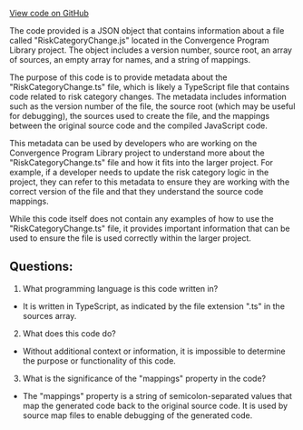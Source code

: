 [View code on GitHub](https://github.com/convergence-rfq/convergence-program-library/risk-engine/js/generated/types/RiskCategoryChange.js.map)

The code provided is a JSON object that contains information about a file called "RiskCategoryChange.js" located in the Convergence Program Library project. The object includes a version number, source root, an array of sources, an empty array for names, and a string of mappings.

The purpose of this code is to provide metadata about the "RiskCategoryChange.ts" file, which is likely a TypeScript file that contains code related to risk category changes. The metadata includes information such as the version number of the file, the source root (which may be useful for debugging), the sources used to create the file, and the mappings between the original source code and the compiled JavaScript code.

This metadata can be used by developers who are working on the Convergence Program Library project to understand more about the "RiskCategoryChange.ts" file and how it fits into the larger project. For example, if a developer needs to update the risk category logic in the project, they can refer to this metadata to ensure they are working with the correct version of the file and that they understand the source code mappings.

While this code itself does not contain any examples of how to use the "RiskCategoryChange.ts" file, it provides important information that can be used to ensure the file is used correctly within the larger project.
## Questions: 
 1. What programming language is this code written in?
- It is written in TypeScript, as indicated by the file extension ".ts" in the sources array.

2. What does this code do?
- Without additional context or information, it is impossible to determine the purpose or functionality of this code.

3. What is the significance of the "mappings" property in the code?
- The "mappings" property is a string of semicolon-separated values that map the generated code back to the original source code. It is used by source map files to enable debugging of the generated code.
